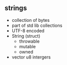 ## strings

- collection of bytes
- part of std lib collections
- UTF-8 encoded
- String (struct)
  - throwable
  - mutable
  - owned
- vector u8 intergers
